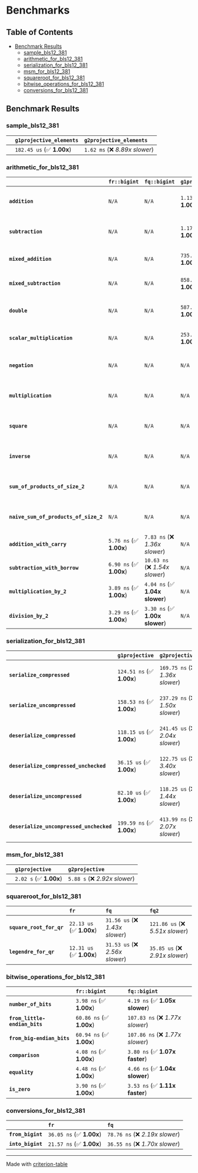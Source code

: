 # Benchmarks

## Table of Contents

- [Benchmark Results](#benchmark-results)
    - [sample_bls12_381](#sample_bls12_381)
    - [arithmetic_for_bls12_381](#arithmetic_for_bls12_381)
    - [serialization_for_bls12_381](#serialization_for_bls12_381)
    - [msm_for_bls12_381](#msm_for_bls12_381)
    - [squareroot_for_bls12_381](#squareroot_for_bls12_381)
    - [bitwise_operations_for_bls12_381](#bitwise_operations_for_bls12_381)
    - [conversions_for_bls12_381](#conversions_for_bls12_381)

## Benchmark Results

### sample_bls12_381

|        | `g1projective_elements`          | `g2projective_elements`           |
|:-------|:---------------------------------|:--------------------------------- |
|        | `182.45 us` (✅ **1.00x**)        | `1.62 ms` (❌ *8.89x slower*)      |

### arithmetic_for_bls12_381

|                                       | `fr::bigint`            | `fq::bigint`                    | `g1projective`            | `g2projective`                   | `fq2`                            | `fq12`                            | `fq`                             | `fr`                              |
|:--------------------------------------|:------------------------|:--------------------------------|:--------------------------|:---------------------------------|:---------------------------------|:----------------------------------|:---------------------------------|:--------------------------------- |
| **`addition`**                        | `N/A`                   | `N/A`                           | `1.13 us` (✅ **1.00x**)   | `3.63 us` (❌ *3.21x slower*)     | `28.19 ns` (🚀 **40.18x faster**) | `181.28 ns` (🚀 **6.25x faster**)  | `19.50 ns` (🚀 **58.07x faster**) | `7.23 ns` (🚀 **156.75x faster**)  |
| **`subtraction`**                     | `N/A`                   | `N/A`                           | `1.17 us` (✅ **1.00x**)   | `3.69 us` (❌ *3.16x slower*)     | `27.53 ns` (🚀 **42.45x faster**) | `169.18 ns` (🚀 **6.91x faster**)  | `13.27 ns` (🚀 **88.04x faster**) | `7.56 ns` (🚀 **154.50x faster**)  |
| **`mixed_addition`**                  | `N/A`                   | `N/A`                           | `735.34 ns` (✅ **1.00x**) | `2.61 us` (❌ *3.55x slower*)     | `N/A`                            | `N/A`                             | `N/A`                            | `N/A`                             |
| **`mixed_subtraction`**               | `N/A`                   | `N/A`                           | `858.39 ns` (✅ **1.00x**) | `2.65 us` (❌ *3.09x slower*)     | `N/A`                            | `N/A`                             | `N/A`                            | `N/A`                             |
| **`double`**                          | `N/A`                   | `N/A`                           | `587.90 ns` (✅ **1.00x**) | `1.45 us` (❌ *2.47x slower*)     | `13.07 ns` (🚀 **44.98x faster**) | `101.72 ns` (🚀 **5.78x faster**)  | `6.73 ns` (🚀 **87.39x faster**)  | `5.43 ns` (🚀 **108.22x faster**)  |
| **`scalar_multiplication`**           | `N/A`                   | `N/A`                           | `253.97 us` (✅ **1.00x**) | `868.39 us` (❌ *3.42x slower*)   | `N/A`                            | `N/A`                             | `N/A`                            | `N/A`                             |
| **`negation`**                        | `N/A`                   | `N/A`                           | `N/A`                     | `N/A`                            | `20.20 ns` (❌ *3.40x slower*)    | `92.87 ns` (❌ *15.64x slower*)    | `17.24 ns` (❌ *2.90x slower*)    | `5.94 ns` (✅ **1.00x**)           |
| **`multiplication`**                  | `N/A`                   | `N/A`                           | `N/A`                     | `N/A`                            | `223.68 ns` (❌ *6.54x slower*)   | `5.74 us` (❌ *167.84x slower*)    | `70.27 ns` (❌ *2.06x slower*)    | `34.18 ns` (✅ **1.00x**)          |
| **`square`**                          | `N/A`                   | `N/A`                           | `N/A`                     | `N/A`                            | `153.57 ns` (❌ *4.91x slower*)   | `4.04 us` (❌ *129.34x slower*)    | `51.42 ns` (❌ *1.65x slower*)    | `31.25 ns` (✅ **1.00x**)          |
| **`inverse`**                         | `N/A`                   | `N/A`                           | `N/A`                     | `N/A`                            | `12.22 us` (❌ *1.90x slower*)    | `23.04 us` (❌ *3.58x slower*)     | `11.95 us` (❌ *1.86x slower*)    | `6.43 us` (✅ **1.00x**)           |
| **`sum_of_products_of_size_2`**       | `N/A`                   | `N/A`                           | `N/A`                     | `N/A`                            | `493.71 ns` (❌ *6.03x slower*)   | `11.76 us` (❌ *143.51x slower*)   | `94.58 ns` (❌ *1.15x slower*)    | `81.92 ns` (✅ **1.00x**)          |
| **`naive_sum_of_products_of_size_2`** | `N/A`                   | `N/A`                           | `N/A`                     | `N/A`                            | `475.19 ns` (❌ *5.91x slower*)   | `11.68 us` (❌ *145.34x slower*)   | `155.83 ns` (❌ *1.94x slower*)   | `80.34 ns` (✅ **1.00x**)          |
| **`addition_with_carry`**             | `5.76 ns` (✅ **1.00x**) | `7.83 ns` (❌ *1.36x slower*)    | `N/A`                     | `N/A`                            | `N/A`                            | `N/A`                             | `N/A`                            | `N/A`                             |
| **`subtraction_with_borrow`**         | `6.90 ns` (✅ **1.00x**) | `10.63 ns` (❌ *1.54x slower*)   | `N/A`                     | `N/A`                            | `N/A`                            | `N/A`                             | `N/A`                            | `N/A`                             |
| **`multiplication_by_2`**             | `3.89 ns` (✅ **1.00x**) | `4.04 ns` (✅ **1.04x slower**)  | `N/A`                     | `N/A`                            | `N/A`                            | `N/A`                             | `N/A`                            | `N/A`                             |
| **`division_by_2`**                   | `3.29 ns` (✅ **1.00x**) | `3.30 ns` (✅ **1.00x slower**)  | `N/A`                     | `N/A`                            | `N/A`                            | `N/A`                             | `N/A`                            | `N/A`                             |

### serialization_for_bls12_381

|                                          | `g1projective`            | `g2projective`                   | `fr`                               | `fq`                               | `fq2`                              | `fq12`                            |
|:-----------------------------------------|:--------------------------|:---------------------------------|:-----------------------------------|:-----------------------------------|:-----------------------------------|:--------------------------------- |
| **`serialize_compressed`**               | `124.51 ns` (✅ **1.00x**) | `169.75 ns` (❌ *1.36x slower*)   | `26.28 ns` (🚀 **4.74x faster**)    | `43.60 ns` (🚀 **2.86x faster**)    | `97.97 ns` (✅ **1.27x faster**)    | `555.83 ns` (❌ *4.46x slower*)    |
| **`serialize_uncompressed`**             | `158.53 ns` (✅ **1.00x**) | `237.29 ns` (❌ *1.50x slower*)   | `29.81 ns` (🚀 **5.32x faster**)    | `49.25 ns` (🚀 **3.22x faster**)    | `97.89 ns` (✅ **1.62x faster**)    | `631.15 ns` (❌ *3.98x slower*)    |
| **`deserialize_compressed`**             | `118.15 us` (✅ **1.00x**) | `241.45 us` (❌ *2.04x slower*)   | `40.92 ns` (🚀 **2887.18x faster**) | `94.58 ns` (🚀 **1249.20x faster**) | `185.12 ns` (🚀 **638.22x faster**) | `1.27 us` (🚀 **92.80x faster**)   |
| **`deserialize_compressed_unchecked`**   | `36.15 us` (✅ **1.00x**)  | `122.75 us` (❌ *3.40x slower*)   | `46.53 ns` (🚀 **777.01x faster**)  | `83.49 ns` (🚀 **433.01x faster**)  | `184.74 ns` (🚀 **195.70x faster**) | `1.28 us` (🚀 **28.25x faster**)   |
| **`deserialize_uncompressed`**           | `82.10 us` (✅ **1.00x**)  | `118.25 us` (❌ *1.44x slower*)   | `46.48 ns` (🚀 **1766.55x faster**) | `94.58 ns` (🚀 **868.06x faster**)  | `209.40 ns` (🚀 **392.08x faster**) | `1.28 us` (🚀 **64.18x faster**)   |
| **`deserialize_uncompressed_unchecked`** | `199.59 ns` (✅ **1.00x**) | `413.99 ns` (❌ *2.07x slower*)   | `46.48 ns` (🚀 **4.29x faster**)    | `94.57 ns` (🚀 **2.11x faster**)    | `209.57 ns` (✅ **1.05x slower**)   | `1.27 us` (❌ *6.38x slower*)      |

### msm_for_bls12_381

|        | `g1projective`          | `g2projective`                 |
|:-------|:------------------------|:------------------------------ |
|        | `2.02 s` (✅ **1.00x**)  | `5.88 s` (❌ *2.92x slower*)    |

### squareroot_for_bls12_381

|                          | `fr`                     | `fq`                            | `fq2`                             |
|:-------------------------|:-------------------------|:--------------------------------|:--------------------------------- |
| **`square_root_for_qr`** | `22.13 us` (✅ **1.00x**) | `31.56 us` (❌ *1.43x slower*)   | `121.86 us` (❌ *5.51x slower*)    |
| **`legendre_for_qr`**    | `12.31 us` (✅ **1.00x**) | `31.53 us` (❌ *2.56x slower*)   | `35.85 us` (❌ *2.91x slower*)     |

### bitwise_operations_for_bls12_381

|                               | `fr::bigint`             | `fq::bigint`                      |
|:------------------------------|:-------------------------|:--------------------------------- |
| **`number_of_bits`**          | `3.98 ns` (✅ **1.00x**)  | `4.19 ns` (✅ **1.05x slower**)    |
| **`from_little-endian_bits`** | `60.86 ns` (✅ **1.00x**) | `107.83 ns` (❌ *1.77x slower*)    |
| **`from_big-endian_bits`**    | `60.94 ns` (✅ **1.00x**) | `107.86 ns` (❌ *1.77x slower*)    |
| **`comparison`**              | `4.08 ns` (✅ **1.00x**)  | `3.80 ns` (✅ **1.07x faster**)    |
| **`equality`**                | `4.48 ns` (✅ **1.00x**)  | `4.66 ns` (✅ **1.04x slower**)    |
| **`is_zero`**                 | `3.90 ns` (✅ **1.00x**)  | `3.53 ns` (✅ **1.11x faster**)    |

### conversions_for_bls12_381

|                   | `fr`                     | `fq`                             |
|:------------------|:-------------------------|:-------------------------------- |
| **`from_bigint`** | `36.05 ns` (✅ **1.00x**) | `78.76 ns` (❌ *2.19x slower*)    |
| **`into_bigint`** | `21.57 ns` (✅ **1.00x**) | `36.55 ns` (❌ *1.70x slower*)    |

---
Made with [criterion-table](https://github.com/nu11ptr/criterion-table)

